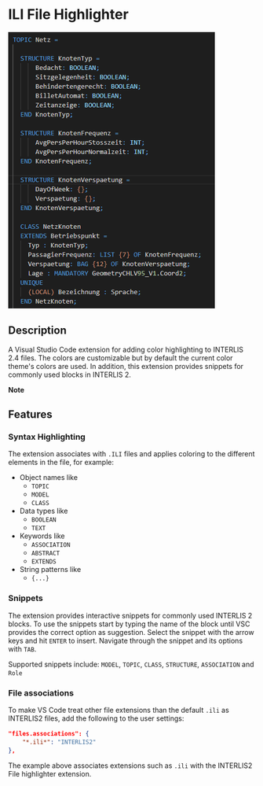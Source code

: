 # ILI File Highlighter


![Visual representation of snippet usage][snippetGif]

## Description
A Visual Studio Code extension for adding color highlighting to INTERLIS 2.4 files. The colors are customizable but by default the current color theme's colors are used. In addition, this extension provides snippets for commonly used blocks in INTERLIS 2.

**Note**

## Features
### Syntax Highlighting
The extension associates with `.ILI` files and applies coloring to the different elements in the file, for example:

* Object names like
    * `TOPIC`
    * `MODEL`
    * `CLASS`
* Data types like
    * `BOOLEAN`
    * `TEXT`
* Keywords like
    * `ASSOCIATION`
    * `ABSTRACT`
    * `EXTENDS`
* String patterns like
    * `{...}`

### Snippets
The extension provides interactive snippets for commonly used INTERLIS 2 blocks. To use the snippets start by typing the name of the block until VSC provides the correct option as suggestion. Select the snippet with the arrow keys and hit `ENTER` to insert. Navigate through the snippet and its options with `TAB`.

Supported snippets include: `MODEL`, `TOPIC`, `CLASS`, `STRUCTURE`, `ASSOCIATION` and `Role`

### File associations

To make VS Code treat other file extensions than the default `.ili` as INTERLIS2 files, add the following to the user settings:

```JSON
"files.associations": {
    "*.ili*": "INTERLIS2"
},
```
The example above associates extensions such as `.ili` with the INTERLIS2 File highlighter extension.


[snippetGif]: https://github.com/GeoWerkstatt/vsc_interlis2_extension/blob/master/images/snippet.gif?raw=true
